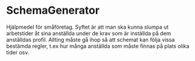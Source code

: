 # SchemaGenerator

Hjälpmedel för småföretag. Syftet är att man ska kunna slumpa ut arbetstider åt sina anställda
under de krav som är inställda på dem anställdas profil. Allting måste gå ihop så att schemat kan följa
vissa bestämda regler, t.ex hur många anställda som måste finnas på plats olika tider osv. 
